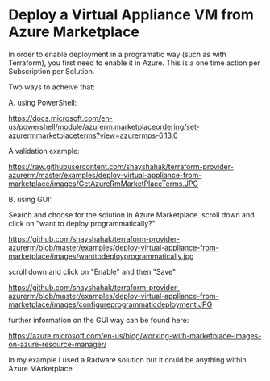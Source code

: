 # Deploy a Virtual Appliance VM from Azure Marketplace

In order to enable deployment in a programatic way (such as with Terraform), you first need to enable it in Azure. This is a one time action per Subscription per Solution.

Two ways to acheive that:

A. using PowerShell:

https://docs.microsoft.com/en-us/powershell/module/azurerm.marketplaceordering/set-azurermmarketplaceterms?view=azurermps-6.13.0

A validation example:

https://raw.githubusercontent.com/shayshahak/terraform-provider-azurerm/master/examples/deploy-virtual-appliance-from-marketplace/images/GetAzureRmMarketPlaceTerms.JPG


B. using GUI:

Search and choose for the solution in Azure Marketplace. scroll down and click on "want to deploy programmatically?"

https://github.com/shayshahak/terraform-provider-azurerm/blob/master/examples/deploy-virtual-appliance-from-marketplace/images/wanttodeployprogrammatically.jpg

scroll down and click on "Enable" and then "Save"

https://github.com/shayshahak/terraform-provider-azurerm/blob/master/examples/deploy-virtual-appliance-from-marketplace/images/configureprogrammaticdeployment.JPG

further information on the GUI way can be found here:

https://azure.microsoft.com/en-us/blog/working-with-marketplace-images-on-azure-resource-manager/

In my example I used a Radware solution but it could be anything within Azure MArketplace
